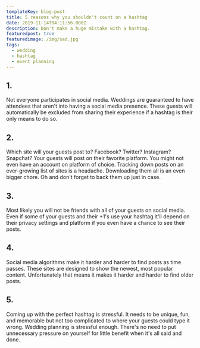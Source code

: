 ```yaml
---
templateKey: blog-post
title: 5 reasons why you shouldn't count on a hashtag
date: 2019-11-14T04:11:56.000Z
description: Don't make a huge mistake with a hashtag.
featuredpost: true
featuredimage: /img/sad.jpg
tags:
  - wedding
  - hashtag
  - event planning
---
```


## 1.
Not everyone participates in social media. Weddings are guaranteed to have attendees that aren't into having a social media presence. These guests will automatically be excluded from sharing their experience if a hashtag is their only means to do so.

## 2.
Which site will your guests post to? Facebook? Twitter? Instagram? Snapchat? Your guests will post on their favorite platform. You might not even have an account on platform of choice. Tracking down posts on an ever-growing list of sites is a headache. Downloading them all is an even bigger chore. Oh and don't forget to back them up just in case.

## 3. 
Most likely you will not be friends with all of your guests on social media. Even if some of your guests and their +1's use your hashtag it'll depend on their privacy settings and platform if you even have a chance to see their posts. 

## 4. 
Social media algorithms make it harder and harder to find posts as time passes. These sites are designed to show the newest, most popular content. Unfortunately that means it makes it harder and harder to find older posts. 

## 5. 
Coming up with the perfect hashtag is stressful. It needs to be unique, fun, and memorable but not too complicated to where your guests could type it wrong. Wedding planning is stressful enough. There's no need to put unnecessary pressure on yourself for little benefit when it's all said and done.
